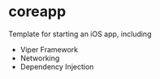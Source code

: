 # coreapp
Template for starting an iOS app, including

- Viper Framework
- Networking
- Dependency Injection
